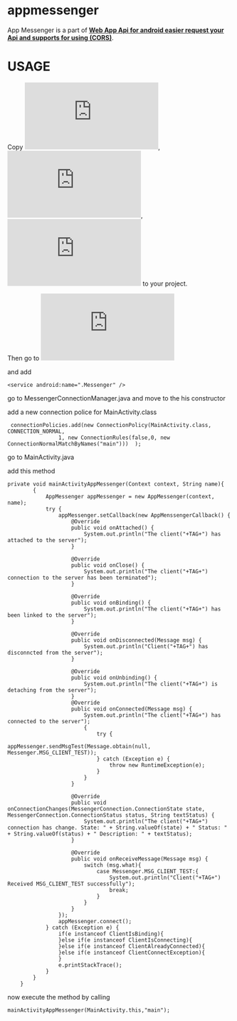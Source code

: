 # appmessenger
App Messenger is a part of [**Web App Api for android easier request your Api and supports for using (CORS)**](https://github.com/thiagoschnell/webappapi).

<h1>USAGE</h1>


Copy ![AppMessenger.java](https://github.com/thiagoschnell/appmessenger/blob/main/app/src/main/java/com/after_project/appmessenger/AppMessenger.java), ![Messenger.java](https://github.com/thiagoschnell/appmessenger/blob/main/app/src/main/java/com/after_project/appmessenger/Messenger.java), ![MessengerConnectionManager.java](https://github.com/thiagoschnell/appmessenger/blob/main/app/src/main/java/com/after_project/appmessenger/MessengerConnectionManager.java) to your project.

Then go to ![manifest file](https://github.com/thiagoschnell/appmessenger/blob/main/app/src/main/AndroidManifest.xml)

and add 
```
<service android:name=".Messenger" />
```
go to MessengerConnectionManager.java and move to the his constructor 

add a new connection police for MainActivity.class
```
 connectionPolicies.add(new ConnectionPolicy(MainActivity.class, CONNECTION_NORMAL,
                1, new ConnectionRules(false,0, new ConnectionNormalMatchByNames("main")))  );
```

go to MainActivity.java

add this method
```
private void mainActivityAppMessenger(Context context, String name){       
        {
            AppMessenger appMessenger = new AppMessenger(context, name);
            try {
                appMessenger.setCallback(new AppMenssengerCallback() {
                    @Override
                    public void onAttached() {
                        System.out.println("The client("+TAG+") has attached to the server");
                    }

                    @Override
                    public void onClose() {
                        System.out.println("The client("+TAG+") connection to the server has been terminated");
                    }

                    @Override
                    public void onBinding() {
                        System.out.println("The client("+TAG+") has been linked to the server");
                    }

                    @Override
                    public void onDisconnected(Message msg) {
                        System.out.println("Client("+TAG+") has disconncted from the server");
                    }

                    @Override
                    public void onUnbinding() {
                        System.out.println("The client("+TAG+") is detaching from the server");
                    }
                    @Override
                    public void onConnected(Message msg) {
                        System.out.println("The client("+TAG+") has connected to the server");
                        {
                            try {
                                appMessenger.sendMsgTest(Message.obtain(null, Messenger.MSG_CLIENT_TEST));
                            } catch (Exception e) {
                                throw new RuntimeException(e);
                            }
                        }
                    }

                    @Override
                    public void onConnectionChanges(MessengerConnection.ConnectionState state, MessengerConnection.ConnectionStatus status, String textStatus) {
                        System.out.println("The client("+TAG+") connection has change. State: " + String.valueOf(state) + " Status: " + String.valueOf(status) + " Description: " + textStatus);
                    }

                    @Override
                    public void onReceiveMessage(Message msg) {
                        switch (msg.what){
                            case Messenger.MSG_CLIENT_TEST:{
                                System.out.println("Client("+TAG+") Received MSG_CLIENT_TEST successfully");
                                break;
                            }
                        }
                    }
                });
                appMessenger.connect();
            } catch (Exception e) {
                if(e instanceof ClientIsBinding){
                }else if(e instanceof ClientIsConnecting){
                }else if(e instanceof ClientAlreadyConnected){
                }else if(e instanceof ClientConnectException){
                }
                e.printStackTrace();
            }
        }
    }

```

now execute the method by calling
```
mainActivityAppMessenger(MainActivity.this,"main");
```
